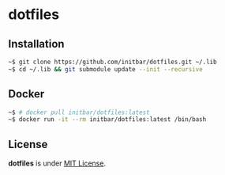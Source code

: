 # dotfiles

## Installation

```bash
~$ git clone https://github.com/initbar/dotfiles.git ~/.lib
~$ cd ~/.lib && git submodule update --init --recursive
```

## Docker

```bash
~$ # docker pull initbar/dotfiles:latest
~$ docker run -it --rm initbar/dotfiles:latest /bin/bash
```

## License

**dotfiles** is under [MIT License](./LICENSE.md).
